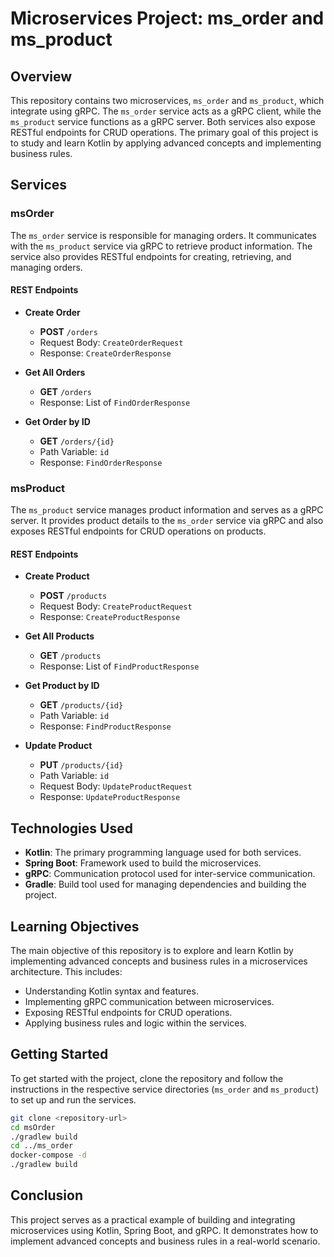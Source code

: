 # Microservices Project: ms_order and ms_product

## Overview

This repository contains two microservices, `ms_order` and `ms_product`, which integrate using gRPC. The `ms_order` service acts as a gRPC client, while the `ms_product` service functions as a gRPC server. Both services also expose RESTful endpoints for CRUD operations. The primary goal of this project is to study and learn Kotlin by applying advanced concepts and implementing business rules.

## Services

### msOrder

The `ms_order` service is responsible for managing orders. It communicates with the `ms_product` service via gRPC to retrieve product information. The service also provides RESTful endpoints for creating, retrieving, and managing orders.

#### REST Endpoints

- **Create Order**
  - **POST** `/orders`
  - Request Body: `CreateOrderRequest`
  - Response: `CreateOrderResponse`

- **Get All Orders**
  - **GET** `/orders`
  - Response: List of `FindOrderResponse`

- **Get Order by ID**
  - **GET** `/orders/{id}`
  - Path Variable: `id`
  - Response: `FindOrderResponse`

### msProduct

The `ms_product` service manages product information and serves as a gRPC server. It provides product details to the `ms_order` service via gRPC and also exposes RESTful endpoints for CRUD operations on products.

#### REST Endpoints

- **Create Product**
  - **POST** `/products`
  - Request Body: `CreateProductRequest`
  - Response: `CreateProductResponse`

- **Get All Products**
  - **GET** `/products`
  - Response: List of `FindProductResponse`

- **Get Product by ID**
  - **GET** `/products/{id}`
  - Path Variable: `id`
  - Response: `FindProductResponse`

- **Update Product**
  - **PUT** `/products/{id}`
  - Path Variable: `id`
  - Request Body: `UpdateProductRequest`
  - Response: `UpdateProductResponse`


## Technologies Used

- **Kotlin**: The primary programming language used for both services.
- **Spring Boot**: Framework used to build the microservices.
- **gRPC**: Communication protocol used for inter-service communication.
- **Gradle**: Build tool used for managing dependencies and building the project.

## Learning Objectives

The main objective of this repository is to explore and learn Kotlin by implementing advanced concepts and business rules in a microservices architecture. This includes:

- Understanding Kotlin syntax and features.
- Implementing gRPC communication between microservices.
- Exposing RESTful endpoints for CRUD operations.
- Applying business rules and logic within the services.

## Getting Started

To get started with the project, clone the repository and follow the instructions in the respective service directories (`ms_order` and `ms_product`) to set up and run the services.

```sh
git clone <repository-url>
cd msOrder
./gradlew build
cd ../ms_order
docker-compose -d
./gradlew build
```
## Conclusion
This project serves as a practical example of building and integrating microservices using Kotlin, Spring Boot, and gRPC. It demonstrates how to implement advanced concepts and business rules in a real-world scenario.

